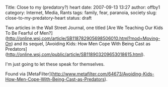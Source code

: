 Title: Close to my (predatory?) heart
date: 2007-09-13 13:27
author: offby1
category: Internet, Media, Rants
tags: family, fear, paranoia, society
slug: close-to-my-predatory-heart
status: draft

Two articles in the Wall Street Journal, one titled \[Are We Teaching Our Kids To Be Fearful of Men?\](<http://online.wsj.com/article/SB118782905698506010.html?mod=Moving-On>) and its sequel, \[Avoiding Kids: How Men Cope With Being Cast as Predators\](<http://online.wsj.com/public/article/SB118903209653018615.html>).

I'm just going to let these speak for themselves.

Found via \[MetaFilter\](<http://www.metafilter.com/64673/Avoiding-Kids-How-Men-Cope-With-Being-Cast-as-Predators>).
